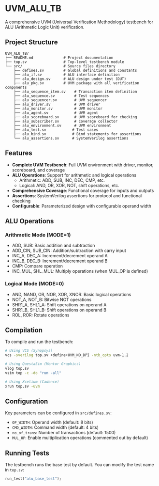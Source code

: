 # UVM_ALU_TB

A comprehensive UVM (Universal Verification Methodology) testbench for ALU (Arithmetic Logic Unit) verification.

## Project Structure

```
UVM_ALU_TB/
├── README.md              # Project documentation
├── top.sv                 # Top-level testbench module
└── src/                   # Source files directory
    ├── defines.sv         # Global definitions and constants
    ├── alu_if.sv          # ALU interface definition
    ├── alu_design.sv      # ALU design under test (DUT)
    ├── alu_pkg.sv         # UVM package with all verification components
    ├── alu_sequence_item.sv    # Transaction item definition
    ├── alu_sequence.sv         # Test sequences
    ├── alu_sequencer.sv        # UVM sequencer
    ├── alu_driver.sv           # UVM driver
    ├── alu_monitor.sv          # UVM monitor
    ├── alu_agent.sv            # UVM agent
    ├── alu_scoreboard.sv       # UVM scoreboard for checking
    ├── alu_subscriber.sv       # Coverage collector
    ├── alu_environment.sv      # UVM environment
    ├── alu_test.sv            # Test cases
    ├── alu_bind.sv            # Bind statements for assertions
    └── alu_assertions.sv      # SystemVerilog assertions
```

## Features

- **Complete UVM Testbench**: Full UVM environment with driver, monitor, scoreboard, and coverage
- **ALU Operations**: Support for arithmetic and logical operations
  - Arithmetic: ADD, SUB, INC, DEC, CMP, etc.
  - Logical: AND, OR, XOR, NOT, shift operations, etc.
- **Comprehensive Coverage**: Functional coverage for inputs and outputs
- **Assertions**: SystemVerilog assertions for protocol and functional checking
- **Configurable**: Parameterized design with configurable operand width

## ALU Operations

### Arithmetic Mode (MODE=1)
- ADD, SUB: Basic addition and subtraction
- ADD_CIN, SUB_CIN: Addition/subtraction with carry input
- INC_A, DEC_A: Increment/decrement operand A
- INC_B, DEC_B: Increment/decrement operand B
- CMP: Compare operation
- INC_MUL, SHL_MUL: Multiply operations (when MUL_OP is defined)

### Logical Mode (MODE=0)
- AND, NAND, OR, NOR, XOR, XNOR: Basic logical operations
- NOT_A, NOT_B: Bitwise NOT operations
- SHR1_A, SHL1_A: Shift operations on operand A
- SHR1_B, SHL1_B: Shift operations on operand B
- ROL, ROR: Rotate operations

## Compilation

To compile and run the testbench:

```bash
# Using VCS (Synopsys)
vcs -sverilog top.sv +define+UVM_NO_DPI -ntb_opts uvm-1.2

# Using QuestaSim (Mentor Graphics)
vlog top.sv
vsim top -c -do "run -all"

# Using Xcelium (Cadence)
xrun top.sv -uvm
```

## Configuration

Key parameters can be configured in `src/defines.sv`:
- `OP_WIDTH`: Operand width (default: 8 bits)
- `CMD_WIDTH`: Command width (default: 4 bits)  
- `no_of_trans`: Number of transactions (default: 1500)
- `MUL_OP`: Enable multiplication operations (commented out by default)

## Running Tests

The testbench runs the base test by default. You can modify the test name in `top.sv`:

```systemverilog
run_test("alu_base_test");
```